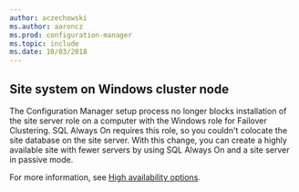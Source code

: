 ```yaml
---
author: aczechowski
ms.author: aaroncz
ms.prod: configuration-manager
ms.topic: include
ms.date: 10/03/2018
---
```


## <a name="bkmk_cluster"></a> Site system on Windows cluster node
<!--1359132-->

The Configuration Manager setup process no longer blocks installation of the site server role on a computer with the Windows role for Failover Clustering. SQL Always On requires this role, so you couldn't colocate the site database on the site server. With this change, you can create a highly available site with fewer servers by using SQL Always On and a site server in passive mode. 

For more information, see [High availability options](/sccm/core/servers/deploy/configure/high-availability-options).


